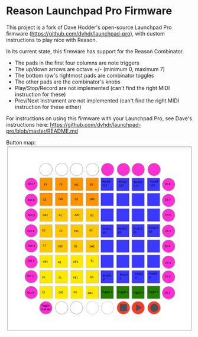 # Reason Launchpad Pro Firmware

This project is a fork of Dave Hodder's open-source Launchpad Pro firmware (https://github.com/dvhdr/launchpad-pro), with custom instructions to play nice with Reason.

In its current state, this firmware has support for the Reason Combinator.

- The pads in the first four columns are note triggers
- The up/down arrows are octave +/- (minimum 0, maximum 7)
- The bottom row's rightmost pads are combinator toggles
- The other pads are the combinator's knobs
- Play/Stop/Record are not implemented (can't find the right MIDI instruction for these)
- Prev/Next Instrument are not implemented (can't find the right MIDI instruction for these either)

For instructions on using this firmware with your Launchpad Pro, see Dave's instructions here:
https://github.com/dvhdr/launchpad-pro/blob/master/README.md

Button map:
![Button Map](LaunchpadLayoutTemplate-DeviceMode.png)
